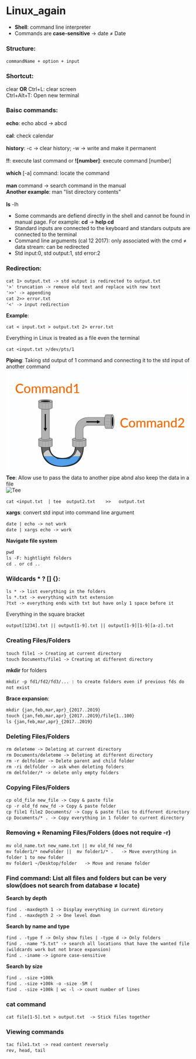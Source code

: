 # Linux_again
- **Shell**: command line interpreter<br>
- Commands are **case-sensitive** -> date ≠ Date
### **Structure**:

    commandName + option + input
  
### **Shortcut**:
clear **OR** Ctrl+L: clear screen<br>
Ctrl+Alt+T: Open new terminal

### **Baisc commands**:
**echo**: echo abcd -> abcd<br><br>
**cal**: check calendar<br><br>
**history**: -c -> clear history; -w -> write and make it permanent<br><br>
**!!**: execute last command or **![number]**: execute command [number]<br><br>
**which** [-a] command: locate the command<br><br>
**man** command -> search command in the manual<br>
**Another example**: man "list directory contents"<br><br>
**ls** -lh
+ Some commands are defiend directly in the shell and cannot be found in manual page. For example: **cd** -> **help cd**
+ Standard inputs are connected to the keyboard and standars outputs are connected to the terminal
+ Command line arguments (cal 12 2017): only associated with the cmd ≠ data stream: can be redirected
+ Std input:0, std output:1, std error:2<br>

### **Redirection**:

    cat 1> output.txt -> std output is redirected to output.txt
    '>' truncation -> remove old text and replace with new text
    '>>' -> appending
    cat 2>> error.txt
    '<' -> input redirection
    
**Example**:

    cat < input.txt > output.txt 2> error.txt

Everything in Linux is treated as a file even the terminal

    cat <input.txt >/dev/pts/1
    
**Piping**: Taking std output of 1 command and connecting it to the std input of another command
![Piping](https://github.com/hyhung12/Linux_again/blob/main/piping.PNG)<br>
**Tee**: Allow use to pass the data to another pipe abnd also keep the data in a file<br>
![Tee](https://upload.wikimedia.org/wikipedia/commons/thumb/2/24/Tee.svg/400px-Tee.svg.png)

    cat <input.txt  | tee  output2.txt    >>   output.txt
**xargs**: convert std input into command line argument

    date | echo -> not work
    date | xargs echo -> work
    
**Navigate file system**

    pwd
    ls -F: hightlight folders
    cd . or cd ..

### **Wildcards * ? [] {}**:

    ls * -> list everything in the folders
    ls *.txt -> everything with txt extension
    ?txt -> everything ends with txt but have only 1 space before it
    
Everything in the square bracket

    output[1234].txt || output[1-9].txt || output[1-9][1-9][a-z].txt

### **Creating Files/Folders**

    touch file1 -> Creating at current directory
    touch Documents/file1 -> Creating at different directory
    
**mkdir** for folders

    mkdir -p fd1/fd2/fd3/... : to create folders even if previous fds do not exist
    
**Brace expansion**:

    mkdir {jan,feb,mar,apr}_{2017..2019}
    touch {jan,feb,mar,apr}_{2017..2019}/file{1..100}
    ls {jan,feb,mar,apr}_{2017..2019}
    
### **Deleting Files/Folders**

    rm deleteme -> Deleting at current directory
    rm Documents/deleteme -> Deleting at different directory
    rm -r delfolder -> Delete parent and child folder
    rm -ri delfolder -> ask when deleting folders
    rm delfolder/* -> delete only empty folders

### **Copying Files/Folders**

    cp old_file new_file -> Copy & paste file
    cp -r old_fd new_fd -> Copy & paste folder
    cp file1 file2 Documents/ -> Copy & paste files to different directory
    cp Documents/* . -> Copy everything in 1 folder to current directory
    
### **Removing + Renaming Files/Folders** (does not require -r)

    mv old_name.txt new_name.txt || mv old_fd new_fd
    mv folder1/* newFolder ||  mv folder1/* .   -> Move everything in folder 1 to new folder
    mv folder1 ~/Desktop/folder   -> Move and rename folder
    
### **Find command**: List all files and folders but can be very slow(does not search from database ≠ locate)
 
 **Search by depth**
 
    find . -maxdepth 1 -> Display everything in current diretory
    find . -maxdepth 2 -> One level down
    
**Search by name and type**

    find . -type f -> Only show files | -type d -> Only folders
    find . -name "5.txt" -> search all locations that have the wanted file (wildcards work but not brace expansion)
    find . -iname -> ignore case-sensitive
    
 **Search by size**
 
    find . -size +100k
    find . -size +100k -o -size -5M (
    find . -size +100k | wc -l -> count number of lines
    
### **cat command**

    cat file[1-5].txt > output.txt  -> Stick files together

### **Viewing commands**

    tac file1.txt -> read content reversely
    rev, head, tail
